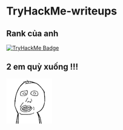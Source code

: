 # TryHackMe-writeups

## Rank của anh

[![TryHackMe Badge](https://tryhackme-badges.s3.amazonaws.com/phonga2kk60.png)](https://tryhackme.com/p/phonga2kk60)

## 2 em quỳ xuống !!!
![TryHackMe Badge](https://github.com/phong8924/TryHackMe-writeups/blob/main/png/hihi.gif)


